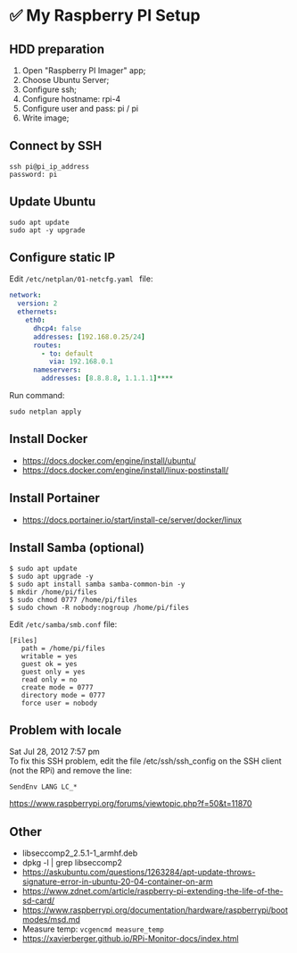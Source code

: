 # :white_check_mark: My Raspberry PI Setup

## HDD preparation

1. Open "Raspberry PI Imager" app;
2. Choose Ubuntu Server;
3. Configure ssh;
4. Configure hostname: rpi-4
5. Configure user and pass: pi / pi
6. Write image;

## Connect by SSH
```Shell
ssh pi@pi_ip_address
password: pi
```

## Update Ubuntu
```
sudo apt update
sudo apt -y upgrade
```

## Configure static IP
Edit `/etc/netplan/01-netcfg.yaml ` file:
```yml
network:
  version: 2
  ethernets:
    eth0:
      dhcp4: false
      addresses: [192.168.0.25/24]
      routes:
        - to: default
          via: 192.168.0.1
      nameservers:
        addresses: [8.8.8.8, 1.1.1.1]****
```
Run command:
```shell
sudo netplan apply
```

## Install Docker

- https://docs.docker.com/engine/install/ubuntu/
- https://docs.docker.com/engine/install/linux-postinstall/


## Install Portainer

- https://docs.portainer.io/start/install-ce/server/docker/linux

## Install Samba (optional)
```shell
$ sudo apt update
$ sudo apt upgrade -y
$ sudo apt install samba samba-common-bin -y
$ mkdir /home/pi/files
$ sudo chmod 0777 /home/pi/files
$ sudo chown -R nobody:nogroup /home/pi/files
```
Edit `/etc/samba/smb.conf` file:
```
[Files]
   path = /home/pi/files
   writable = yes
   guest ok = yes
   guest only = yes
   read only = no
   create mode = 0777
   directory mode = 0777
   force user = nobody
```
 
 ## Problem with locale
 
Sat Jul 28, 2012 7:57 pm <br>
To fix this SSH problem, edit the file /etc/ssh/ssh_config on the SSH client (not the RPi) and remove the line:
```
SendEnv LANG LC_*
```
https://www.raspberrypi.org/forums/viewtopic.php?f=50&t=11870

## Other

- libseccomp2_2.5.1-1_armhf.deb
- dpkg -l | grep libseccomp2
- https://askubuntu.com/questions/1263284/apt-update-throws-signature-error-in-ubuntu-20-04-container-on-arm 
- https://www.zdnet.com/article/raspberry-pi-extending-the-life-of-the-sd-card/
- https://www.raspberrypi.org/documentation/hardware/raspberrypi/bootmodes/msd.md
- Measure temp: `vcgencmd measure_temp`
- https://xavierberger.github.io/RPi-Monitor-docs/index.html

